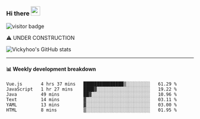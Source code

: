 ### Hi there <a href="https://www.gautamkrishnar.com/"><img src="https://media.giphy.com/media/hvRJCLFzcasrR4ia7z/giphy.gif" width="25px"></a>

![visitor badge](https://visitor-badge.glitch.me/badge?page_id=vickyhoo.vickyhoo&left_color=black&right_color=cornflowerblue)

⚠️ UNDER CONSTRUCTION

![Vickyhoo's GitHub stats](https://github-readme-stats.vercel.app/api?username=vickyhoo&theme=react&show_icons=true&count_private=true)

---

#### :bar_chart: Weekly development breakdown

<!--START_SECTION:waka-->

```text
Vue.js       4 hrs 37 mins   ███████████████▒░░░░░░░░░   61.29 %
JavaScript   1 hr 27 mins    ████▓░░░░░░░░░░░░░░░░░░░░   19.22 %
Java         49 mins         ██▓░░░░░░░░░░░░░░░░░░░░░░   10.96 %
Text         14 mins         ▓░░░░░░░░░░░░░░░░░░░░░░░░   03.11 %
YAML         13 mins         ▓░░░░░░░░░░░░░░░░░░░░░░░░   03.00 %
HTML         8 mins          ▒░░░░░░░░░░░░░░░░░░░░░░░░   01.95 %
```

<!--END_SECTION:waka-->


<!--
**vickyhoo/vickyhoo** is a ✨ _special_ ✨ repository because its `README.md` (this file) appears on your GitHub profile.

Here are some ideas to get you started:

- 🔭 I’m currently working on ...
- 🌱 I’m currently learning ...
- 👯 I’m looking to collaborate on ...
- 🤔 I’m looking for help with ...
- 💬 Ask me about ...
- 📫 How to reach me: ...
- 😄 Pronouns: ...
- ⚡ Fun fact: ...
-->
